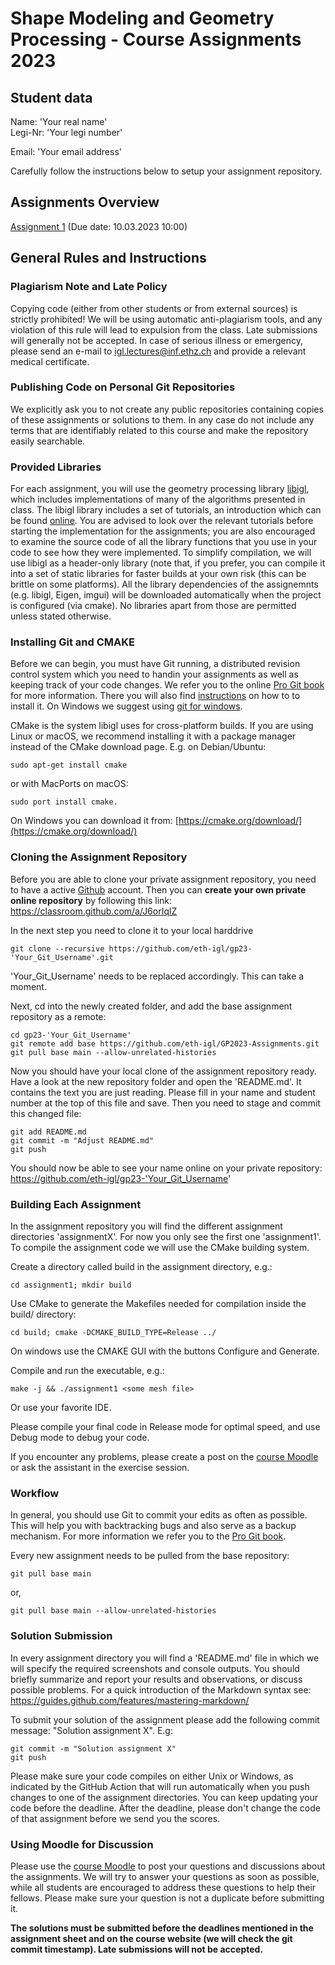 # Shape Modeling and Geometry Processing - Course Assignments 2023

## Student data

Name: 'Your real name'  
Legi-Nr: 'Your legi number'

Email: 'Your email address'

Carefully follow the instructions below to setup your assignment repository.

## Assignments Overview

[Assignment 1](assignment1) (Due date: 10.03.2023 10:00)  

## General Rules and Instructions

### Plagiarism Note and Late Policy
Copying code (either from other students or from external sources) is strictly prohibited! We will be using automatic anti-plagiarism tools, and any violation of this rule will lead to expulsion from the class. Late submissions will generally not be accepted. In case of serious illness or emergency, please send an e-mail to <igl.lectures@inf.ethz.ch> and provide a relevant medical certificate.

### Publishing Code on Personal Git Repositories
We explicitly ask you to not create any public repositories containing copies of these assignments or solutions to them. In any case do not include any terms that are identifiably related to this course and make the repository easily searchable. 

### Provided Libraries
For each assignment, you will use the geometry processing library [libigl](https://github.com/libigl/libigl), which includes implementations of many of the algorithms presented in class. The libigl library includes a set of tutorials, an introduction which can be found [online](https://libigl.github.io/tutorial/). You are advised to look over the relevant tutorials before starting the implementation for the assignments; you are also encouraged to examine the source code of all the library functions that you use in your code to see how they were implemented. To simplify compilation, we will use libigl as a header-only library (note that, if you prefer, you can compile it into a set of static libraries for faster builds at your own risk (this can be brittle on some platforms). All the library dependencies of the assignemnts (e.g. libigl, Eigen, imgui) will be downloaded automatically when the project is configured (via cmake). No libraries apart from those are permitted unless stated otherwise.

### Installing Git and CMAKE
Before we can begin, you must have Git running, a distributed revision control system which you need to handin your assignments as well as keeping track of your code changes. We refer you to the online [Pro Git book](https://git-scm.com/book/en/v2) for more information. There you will also find [instructions](https://git-scm.com/book/en/v2/Getting-Started-Installing-Git]) on how to to install it. On Windows we suggest using [git for windows](https://git-for-windows.github.io/).

CMake is the system libigl uses for cross-platform builds. If you are using Linux or macOS, we recommend installing it with a package manager instead of the CMake download page. E.g. on Debian/Ubuntu:
```
sudo apt-get install cmake
```
or with MacPorts on macOS:
```
sudo port install cmake.
```
On Windows you can download it from:
[https://cmake.org/download/](https://cmake.org/download/)

### Cloning the Assignment Repository
Before you are able to clone your private assignment repository, you need to have a active [Github](https://github.com/) account. Then you can **create your own private online repository** by following this link: https://classroom.github.com/a/J6orIqlZ

In the next step you need to clone it to your local harddrive
```
git clone --recursive https://github.com/eth-igl/gp23-'Your_Git_Username'.git
```
'Your_Git_Username' needs to be replaced accordingly. This can take a moment.

Next, cd into the newly created folder, and add the base assignment repository as a remote:
```
cd gp23-'Your_Git_Username'
git remote add base https://github.com/eth-igl/GP2023-Assignments.git
git pull base main --allow-unrelated-histories
```
Now you should have your local clone of the assignment repository ready. Have a look at the new repository folder and open the 'README.md'. It contains the text you are just reading. Please fill in your name and student number at the top of this file and save. Then you need to stage and commit this changed file:
```
git add README.md
git commit -m "Adjust README.md"
git push
```
You should now be able to see your name online on your private repository: https://github.com/eth-igl/gp23-'Your_Git_Username'

### Building Each Assignment
In the assignment repository you will find the different assignment directories 'assignmentX'. For now you only see the first one 'assignment1'. To compile the assignment code we will use the CMake building system.

Create a directory called build in the assignment directory, e.g.:
```
cd assignment1; mkdir build
```
Use CMake to generate the Makefiles needed for compilation inside the build/ directory:
```
cd build; cmake -DCMAKE_BUILD_TYPE=Release ../
```
On windows use the CMAKE GUI with the buttons Configure and Generate.

Compile and run the executable, e.g.:
```
make -j && ./assignment1 <some mesh file>
```
Or use your favorite IDE.

Please compile your final code in Release mode for optimal speed, and use Debug mode to debug your code.

If you encounter any problems, please create a post on the [course Moodle](https://moodle-app2.let.ethz.ch/course/view.php?id=19536) or ask the assistant in the exercise session.

### Workflow
In general, you should use Git to commit your edits as often as possible. This will help you with backtracking bugs and also serve as a backup mechanism. For more information we refer you to the [Pro Git book](https://git-scm.com/book/en/v2/Git-Basics-Recording-Changes-to-the-Repository).

Every new assignment needs to be pulled from the base repository:
```
git pull base main
```
or,
```
git pull base main --allow-unrelated-histories
```

### Solution Submission
In every assignment directory you will find a 'README.md' file in which we will specify the required screenshots and console outputs. You should briefly summarize and report your results and observations, or discuss possible problems. For a quick introduction of the Markdown syntax see: https://guides.github.com/features/mastering-markdown/

To submit your solution of the assignment please add the following commit message: "Solution assignment X". E.g:
```
git commit -m "Solution assignment X"
git push
```
Please make sure your code compiles on either Unix or Windows, as indicated by the GitHub Action that will run automatically when you push changes to one of the assignment directories.
You can keep updating your code before the deadline. After the deadline, please don't change the code of that assignment before we send you the scores.

### Using Moodle for Discussion 
Please use the [course Moodle](https://moodle-app2.let.ethz.ch/course/view.php?id=19536) to post your questions and discussions about the assignments. We will try to answer your questions as soon as possible, while all students are encouraged to address these questions to help their fellows. Please make sure your question is not a duplicate before submitting it.


**The solutions must be submitted before the deadlines mentioned in the assignment sheet and on the course website (we will check the git commit timestamp). Late submissions will not be accepted.**
